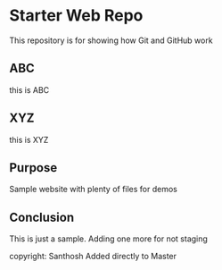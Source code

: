 # Starter Web Repo

This repository is for showing how Git and GitHub work

## ABC

this is ABC

## XYZ

this is XYZ

## Purpose

Sample website with plenty of files for demos

## Conclusion

This is just a sample. Adding one more for not staging

copyright: Santhosh
Added directly to Master